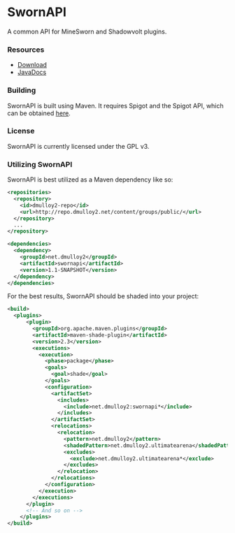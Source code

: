 # SwornAPI
A common API for MineSworn and Shadowvolt plugins.

### Resources
* [Download](http://ci.dmulloy2.net/job/SwornAPI)
* [JavaDocs](http://ci.dmulloy2.net/job/SwornAPI/javadoc)

### Building
SwornAPI is built using Maven. It requires Spigot and the Spigot API, which can be obtained [here](https://www.spigotmc.org/wiki/buildtools/).

### License
SwornAPI is currently licensed under the GPL v3.

### Utilizing SwornAPI
SwornAPI is best utilized as a Maven dependency like so:
````xml
<repositories>
  <repository>
    <id>dmulloy2-repo</id>
    <url>http://repo.dmulloy2.net/content/groups/public/</url>
  </repository>
  ...
</repository>

<dependencies>
  <dependency>
    <groupId>net.dmulloy2</groupId>
    <artifactId>swornapi</artifactId>
    <version>1.1-SNAPSHOT</version>
  </dependency>
</dependencies>
````

For the best results, SwornAPI should be shaded into your project:

````xml
<build>
  <plugins>
      <plugin>
        <groupId>org.apache.maven.plugins</groupId>
        <artifactId>maven-shade-plugin</artifactId>
        <version>2.3</version>
        <executions>
          <execution>
            <phase>package</phase>
            <goals>
              <goal>shade</goal>
            </goals>
            <configuration>
              <artifactSet>
                <includes>
                  <include>net.dmulloy2:swornapi*</include>
                </includes>
              </artifactSet>
              <relocations>
                <relocation>
                  <pattern>net.dmulloy2</pattern>
                  <shadedPattern>net.dmulloy2.ultimatearena</shadedPattern>
                  <excludes>
                    <exclude>net.dmulloy2.ultimatearena*</exclude>
                  </excludes>
                </relocation>
              </relocations>
            </configuration>
          </execution>
        </executions>
      </plugin>
      <!-- And so on -->
    </plugins>
</build>
````